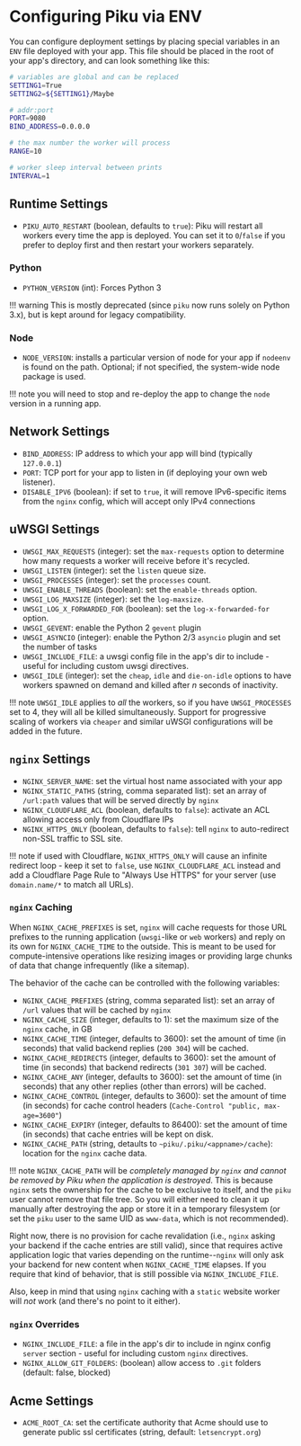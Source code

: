 # Configuring Piku via ENV

You can configure deployment settings by placing special variables in an `ENV` file deployed with your app. This file should be placed in the root of your app's directory, and can look something like this:

```bash
# variables are global and can be replaced
SETTING1=True
SETTING2=${SETTING1}/Maybe

# addr:port
PORT=9080
BIND_ADDRESS=0.0.0.0

# the max number the worker will process
RANGE=10

# worker sleep interval between prints
INTERVAL=1
```

## Runtime Settings

* `PIKU_AUTO_RESTART` (boolean, defaults to `true`): Piku will restart all workers every time the app is deployed. You can set it to `0`/`false` if you prefer to deploy first and then restart your workers separately.

### Python

* `PYTHON_VERSION` (int): Forces Python 3

!!! warning
    This is mostly deprecated (since `piku` now runs solely on Python 3.x), but is kept around for legacy compatibility.

### Node

* `NODE_VERSION`: installs a particular version of node for your app if `nodeenv` is found on the path. Optional; if not specified, the system-wide node  package is used.

!!! note
    you will need to stop and re-deploy the app to change the `node` version in a running app.

## Network Settings

* `BIND_ADDRESS`: IP address to which your app will bind (typically `127.0.0.1`)
* `PORT`: TCP port for your app to listen in (if deploying your own web listener).
* `DISABLE_IPV6` (boolean): if set to `true`, it will remove IPv6-specific items from the `nginx` config, which will accept only IPv4 connections

## uWSGI Settings

* `UWSGI_MAX_REQUESTS` (integer): set the `max-requests` option to determine how many requests a worker will receive before it's recycled.
* `UWSGI_LISTEN` (integer): set the `listen` queue size.
* `UWSGI_PROCESSES` (integer): set the `processes` count.
* `UWSGI_ENABLE_THREADS` (boolean): set the `enable-threads` option.
* `UWSGI_LOG_MAXSIZE` (integer): set the `log-maxsize`.
* `UWSGI_LOG_X_FORWARDED_FOR` (boolean): set the `log-x-forwarded-for` option.
* `UWSGI_GEVENT`: enable the Python 2 `gevent` plugin
* `UWSGI_ASYNCIO` (integer): enable the Python 2/3 `asyncio` plugin and set the number of tasks
* `UWSGI_INCLUDE_FILE`: a uwsgi config file in the app's dir to include - useful for including custom uwsgi directives.
* `UWSGI_IDLE` (integer): set the `cheap`, `idle` and `die-on-idle` options to have workers spawned on demand and killed after _n_ seconds of inactivity. 

!!! note
    `UWSGI_IDLE` applies to _all_ the workers, so if you have `UWSGI_PROCESSES` set to 4, they will all be killed simultaneously. Support for progressive scaling of workers via `cheaper` and similar uWSGI configurations will be added in the future. 

## `nginx` Settings

* `NGINX_SERVER_NAME`: set the virtual host name associated with your app
* `NGINX_STATIC_PATHS` (string, comma separated list): set an array of `/url:path` values that will be served directly by `nginx`
* `NGINX_CLOUDFLARE_ACL` (boolean, defaults to `false`): activate an ACL allowing access only from Cloudflare IPs
* `NGINX_HTTPS_ONLY` (boolean, defaults to `false`): tell `nginx` to auto-redirect non-SSL traffic to SSL site. 

!!! note
    if used with Cloudflare, `NGINX_HTTPS_ONLY` will cause an infinite redirect loop - keep it set to `false`, use `NGINX_CLOUDFLARE_ACL` instead and add a Cloudflare Page Rule to "Always Use HTTPS" for your server (use `domain.name/*` to match all URLs). 

### `nginx` Caching

When `NGINX_CACHE_PREFIXES` is set, `nginx` will cache requests for those URL prefixes to the running application (`uwsgi`-like or `web` workers) and reply on its own for `NGINX_CACHE_TIME` to the outside. This is meant to be used for compute-intensive operations like resizing images or providing large chunks of data that change infrequently (like a sitemap). 

The behavior of the cache can be controlled with the following variables:

* `NGINX_CACHE_PREFIXES` (string, comma separated list): set an array of `/url` values that will be cached by `nginx`
* `NGINX_CACHE_SIZE` (integer, defaults to 1): set the maximum size of the `nginx` cache, in GB
* `NGINX_CACHE_TIME` (integer, defaults to 3600): set the amount of time (in seconds) that valid backend replies (`200 304`) will be cached.
* `NGINX_CACHE_REDIRECTS` (integer, defaults to 3600): set the amount of time (in seconds) that backend redirects (`301 307`) will be cached.
* `NGINX_CACHE_ANY` (integer, defaults to 3600): set the amount of time (in seconds) that any other replies (other than errors) will be cached.
* `NGINX_CACHE_CONTROL` (integer, defaults to 3600): set the amount of time (in seconds) for cache control headers (`Cache-Control "public, max-age=3600"`)
* `NGINX_CACHE_EXPIRY` (integer, defaults to 86400): set the amount of time (in seconds) that cache entries will be kept on disk.
* `NGINX_CACHE_PATH` (string, detaults to `~piku/.piku/<appname>/cache`): location for the `nginx` cache data.

!!! note
    `NGINX_CACHE_PATH` will be _completely managed by `nginx` and cannot be removed by Piku when the application is destroyed_. This is because `nginx` sets the ownership for the cache to be exclusive to itself, and the `piku` user cannot remove that file tree. So you will either need to clean it up manually after destroying the app or store it in a temporary filesystem (or set the `piku` user to the same UID as `www-data`, which is not recommended).

Right now, there is no provision for cache revalidation (i.e., `nginx` asking your backend if the cache entries are still valid), since that requires active application logic that varies depending on the runtime--`nginx` will only ask your backend for new content when `NGINX_CACHE_TIME` elapses. If you require that kind of behavior, that is still possible via `NGINX_INCLUDE_FILE`.

Also, keep in mind that using `nginx` caching with a `static` website worker will _not_ work (and there's no point to it either).

### `nginx` Overrides

* `NGINX_INCLUDE_FILE`: a file in the app's dir to include in nginx config `server` section - useful for including custom `nginx` directives.
* `NGINX_ALLOW_GIT_FOLDERS`: (boolean) allow access to `.git` folders (default: false, blocked)

## Acme Settings

* `ACME_ROOT_CA`: set the certificate authority that Acme should use to generate public ssl certificates (string, default: `letsencrypt.org`)
